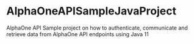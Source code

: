 # AlphaOneAPISampleJavaProject
AlphaOne API Sample project on how to authenticate, communicate and retrieve data from AlphaOne API endpoints using Java 11
